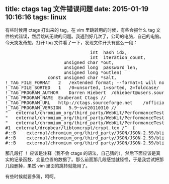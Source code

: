 ﻿title: ctags tag 文件错误问题
date: 2015-01-19 10:16:16
tags: linux
---

有些时候用 ctags 打出来的 tag，在 vim 里跳转用的时候，有些会报什么 tag 文件格式错误，然后跳转无效的问题。我遇到好几次了，公司的电脑，自己的电脑。今天突发奇想，打开 tag 文件看了一下，发现文件开头有这么一段：

<pre config="brush:bash;toolbar:false;">
                                int  hash_idx,
                                int  iteration_count,  
                      unsigned char *out,
                      unsigned long  password_len, 
                      unsigned long *outlen)
                const unsigned char *salt, 
!_TAG_FILE_FORMAT   2   /extended format; --format=1 will not append ;" to lines/
!_TAG_FILE_SORTED   1   /0=unsorted, 1=sorted, 2=foldcase/
!_TAG_PROGRAM_AUTHOR    Darren Hiebert  /dhiebert@users.sourceforge.net/
!_TAG_PROGRAM_NAME  Exuberant Ctags //
!_TAG_PROGRAM_URL   http://ctags.sourceforge.net    /official site/
!_TAG_PROGRAM_VERSION   5.9~svn20110310 //
"   external/chromium_org/third_party/WebKit/PerformanceTests/SunSpider/tests/sunspider-0.9.1/string-tagcloud.js    /^            '\\r': '\\\\r',$/;"   p
"   external/chromium_org/third_party/WebKit/PerformanceTests/SunSpider/tests/sunspider-0.9/string-tagcloud.js  /^            '\\r': '\\\\r',$/;"   p
"   external/chromium_org/third_party/WebKit/PerformanceTests/SunSpider/tests/sunspider-1.0/string-tagcloud.js  /^            '\\r': '\\\\r',$/;"   p
#1  external/dropbear/libtomcrypt/crypt.tex /^  {                   % THESE headers.$/;"    s
#::B    external/chromium_org/third_party/JSON/JSON-2.59/blib/lib/JSON/backportPP/Compat5005.pm /^    sub B::SVp_IOK () { 0x01000000; }$/;" s
#::B    external/chromium_org/third_party/JSON/JSON-2.59/blib/lib/JSON/backportPP/Compat5005.pm /^    sub B::SVp_NOK () { 0x02000000; }$/;" s
#::B    external/chromium_org/third_party/JSON/JSON-2.59/blib/lib/JSON/backportPP/Compat5005.pm /^    sub B::SVp_POK () { 0x04000000; }$/;" s
</pre>

那几段打 ！ 应该是注释（我不会 ctags 的语法，自己猜的），然后下面应该是真实的记录函数、变量位置的数据了。那么前面那几段感觉就怪怪，于是我尝试把那几段删掉，果然 vim 里面的跳转就能用了。

有些时候就要多猜，呵呵。

